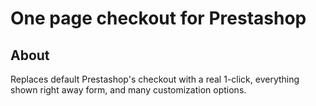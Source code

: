 # One page checkout for Prestashop

## About

Replaces default Prestashop's checkout with a real 1-click, everything shown right away form, and many customization options.
